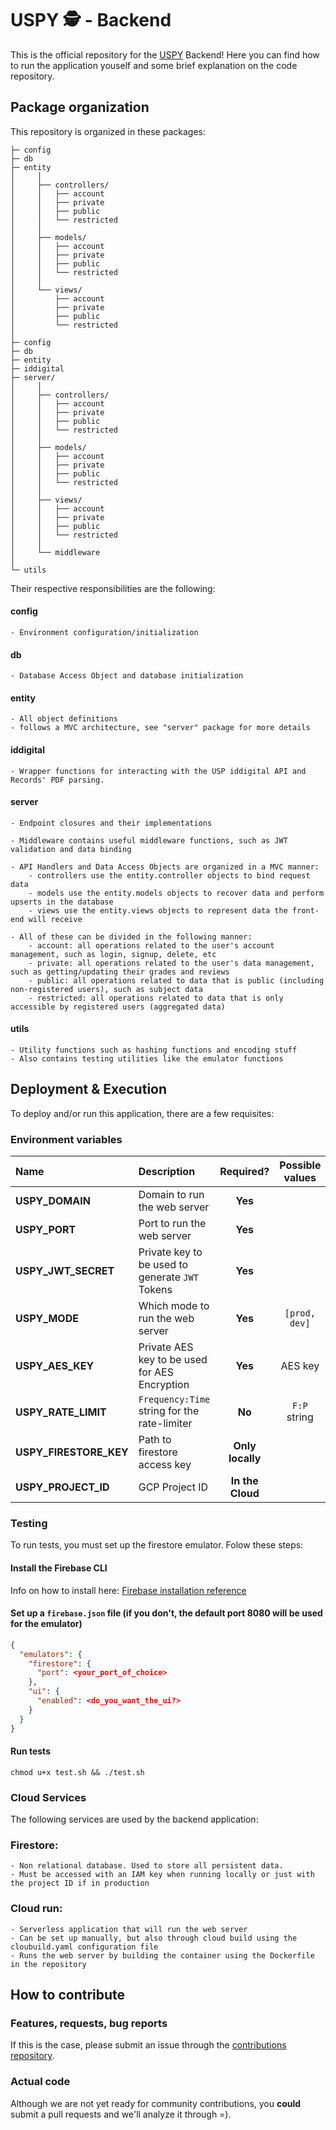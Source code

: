 # USPY 🕵️ - Backend

This is the official repository for the [USPY](https://uspy.me) Backend! Here you can find how to run the application youself and some brief explanation on the code repository.

## Package organization

This repository is organized in these packages:

```
├─ config
├─ db
├─ entity
│     │ 
│     ├── controllers/
│     │   ├── account
│     │   ├── private
│     │   ├── public
│     │   └── restricted
│     │
│     ├── models/
│     │   ├── account
│     │   ├── private
│     │   ├── public
│     │   └── restricted
│     │
│     └── views/
│         ├── account
│         ├── private
│         ├── public
│         └── restricted
│
├─ config
├─ db
├─ entity
├─ iddigital
├─ server/
│     │ 
│     ├── controllers/
│     │   ├── account
│     │   ├── private
│     │   ├── public
│     │   └── restricted
│     │
│     ├── models/
│     │   ├── account
│     │   ├── private
│     │   ├── public
│     │   └── restricted
│     │
│     ├── views/
│     │   ├── account
│     │   ├── private
│     │   ├── public
│     │   └── restricted
│     │
│     └── middleware
│
└─ utils
```

Their respective responsibilities are the following:

#### **config**

    - Environment configuration/initialization

#### **db**

    - Database Access Object and database initialization

#### **entity**

    - All object definitions
    - follows a MVC architecture, see "server" package for more details

#### **iddigital**

    - Wrapper functions for interacting with the USP iddigital API and Records' PDF parsing.

#### **server**

    - Endpoint closures and their implementations

    - Middleware contains useful middleware functions, such as JWT validation and data binding

    - API Handlers and Data Access Objects are organized in a MVC manner:
        - controllers use the entity.controller objects to bind request data
        - models use the entity.models objects to recover data and perform upserts in the database 
        - views use the entity.views objects to represent data the front-end will receive

    - All of these can be divided in the following manner:
        - account: all operations related to the user's account management, such as login, signup, delete, etc
        - private: all operations related to the user's data management, such as getting/updating their grades and reviews
        - public: all operations related to data that is public (including non-registered users), such as subject data
        - restricted: all operations related to data that is only accessible by registered users (aggregated data)

#### **utils**

    - Utility functions such as hashing functions and encoding stuff
    - Also contains testing utilities like the emulator functions

## Deployment & Execution

To deploy and/or run this application, there are a few requisites:

### Environment variables

| Name                   | Description                                     |    Required?     | Possible values |  Default Value  |
| :--------------------- | :---------------------------------------------- | :--------------: | :-------------: | :-------------: |
| **USPY_DOMAIN**        | Domain to run the web server                    |     **Yes**      |                 |   `localhost`   |
| **USPY_PORT**          | Port to run the web server                      |     **Yes**      |                 |   `8080`   |
| **USPY_JWT_SECRET**    | Private key to be used to generate `JWT` Tokens |     **Yes**      |                 |   `my_secret`   |
| **USPY_MODE**          | Which mode to run the web server                |     **Yes**      |  `[prod, dev]`  |      `dev`      |
| **USPY_AES_KEY**       | Private AES key to be used for AES Encryption   |     **Yes**      |     AES key     |   `71deb5...`   |
| **USPY_RATE_LIMIT**    | `Frequency:Time` string for the rate-limiter    |      **No**      |  `F:P` string   |                 |
| **USPY_FIRESTORE_KEY** | Path to firestore access key                    | **Only locally** |                 |                 |
| **USPY_PROJECT_ID**    | GCP Project ID                                  | **In the Cloud** |                 |                 |

### Testing

To run tests, you must set up the firestore emulator. Folow these steps:

#### Install the Firebase CLI

Info on how to install here: [Firebase installation reference](https://firebase.google.com/docs/cli#install-cli-mac-linux)

#### Set up a `firebase.json` file (if you don't, the default port 8080 will be used for the emulator)

```json
{
  "emulators": {
    "firestore": {
      "port": <your_port_of_choice>
    },
    "ui": {
      "enabled": <do_you_want_the_ui?>
    }
  }
}
```

#### Run tests

`chmod u+x test.sh && ./test.sh`

### Cloud Services

The following services are used by the backend application:

### Firestore:

    - Non relational database. Used to store all persistent data.
    - Must be accessed with an IAM key when running locally or just with the project ID if in production

### Cloud run:

    - Serverless application that will run the web server
    - Can be set up manually, but also through cloud build using the cloubuild.yaml configuration file
    - Runs the web server by building the container using the Dockerfile in the repository

## How to contribute

### Features, requests, bug reports

If this is the case, please submit an issue through the [contributions repository](github.com/Projeto-USPY/uspy-contributions/issues).

### Actual code

Although we are not yet ready for community contributions, you **could** submit a pull requests and we'll analyze it through =).
